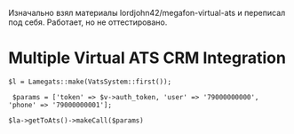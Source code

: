 Изначально взял материалы lordjohn42/megafon-virtual-ats и переписал под себя. Работает, но не оттестировано.
# Multiple Virtual ATS CRM Integration

```$l = Lamegats::make(VatsSystem::first());```

`` $params = ['token' => $v->auth_token, 'user' => '79000000000', 'phone' => '79000000001'];``

```$la->getToAts()->makeCall($params)```
